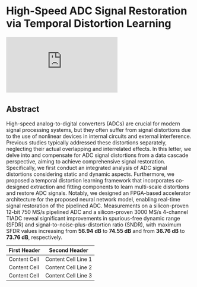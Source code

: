 # High-Speed ADC Signal Restoration via Temporal Distortion Learning
![](https://github.com/OUCIClab/ADC-Res/blob/main/tcn.pdf)
## Abstract
High-speed analog-to-digital converters (ADCs) are
crucial for modern signal processing systems, but they often
suffer from signal distortions due to the use of nonlinear devices
in internal circuits and external interference. Previous studies
typically addressed these distortions separately, neglecting their
actual overlapping and interrelated effects. In this letter, we
delve into and compensate for ADC signal distortions from a
data cascade perspective, aiming to achieve comprehensive signal
restoration. Specifically, we first conduct an integrated analysis
of ADC signal distortions considering static and dynamic aspects.
Furthermore, we proposed a temporal distortion learning framework that incorporates co-designed extraction and fitting components to learn multi-scale distortions and restore ADC signals.
Notably, we designed an FPGA-based accelerator architecture for
the proposed neural network model, enabling real-time signal
restoration of the pipelined ADC. Measurements on a silicon-proven 12-bit 750 MS/s pipelined ADC and a silicon-proven
3000 MS/s 4-channel TIADC reveal significant improvements in
spurious-free dynamic range (SFDR) and signal-to-noise-plus-distortion ratio (SNDR), with maximum SFDR values increasing
from **56.94 dB** to **74.55 dB** and from **36.76 dB** to **73.76 dB**,
respectively.



First Header  | Second Header
------------- | -------------
Content Cell  | Content Cell Line 1
Content Cell  | Content Cell Line 2
Content Cell  | Content Cell Line 3
